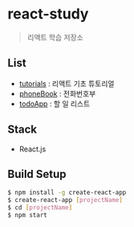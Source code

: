 # react-study

> 리액트 학습 저장소

## List
- [tutorials](https://github.com/JESS2/react-study/tree/master/tutorials) : 리액트 기초 튜토리얼
- [phoneBook](https://github.com/JESS2/react-study/tree/master/phoneBook) : 전화번호부
- [todoApp](https://github.com/JESS2/react-study/tree/master/todoApp) : 할 일 리스트


## Stack
- React.js

## Build Setup
```bash
$ npm install -g create-react-app
$ create-react-app [projectName]
$ cd [projectName]
$ npm start
```
